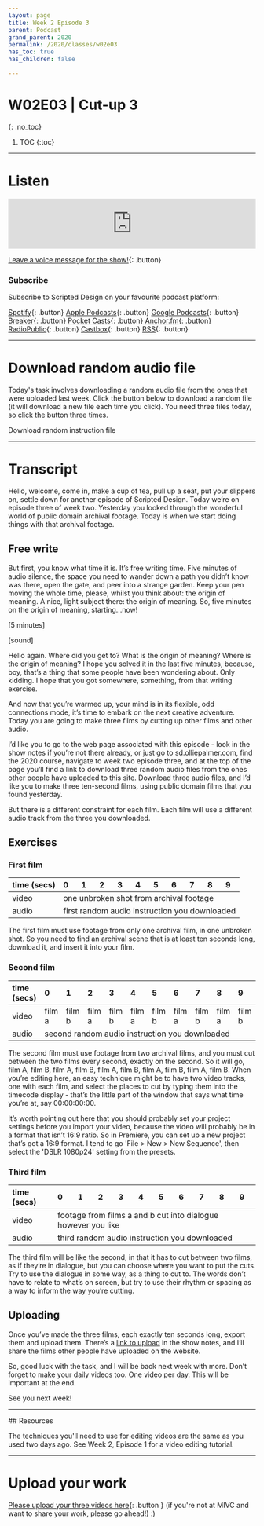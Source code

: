 ```yaml
---
layout: page
title: Week 2 Episode 3
parent: Podcast
grand_parent: 2020
permalink: /2020/classes/w02e03
has_toc: true
has_children: false

---
```


# W02E03 | Cut-up 3
{: .no_toc}

1. TOC
{:toc}


---

# Listen


<iframe src="https://anchor.fm/scripteddesign/embed/episodes/S01-W02-E01-Scripted-Design--Week-2-Episode-3-eklv9q" height="102px" width="100%" frameborder="0" scrolling="no"></iframe>

<br>

[Leave a voice message for the show!](https://anchor.fm/scripteddesign/message){: .button}

### Subscribe

Subscribe to Scripted Design on your favourite podcast platform:

[Spotify](https://open.spotify.com/show/3sYD3KyPJXnIHUY2m2uFcy){: .button} [Apple Podcasts](https://podcasts.apple.com/nl/podcast/scripted-design/id1533696064?l=en){: .button} [Google Podcasts](https://www.google.com/podcasts?feed=aHR0cHM6Ly9hbmNob3IuZm0vcy8zN2QzMjZjNC9wb2RjYXN0L3Jzcw==){: .button} [Breaker](https://breaker.audio/scripted-design){: .button} [Pocket Casts](https://pca.st/h40ivs5f){: .button} [Anchor.fm](https://anchor.fm/scripteddesign){: .button} [RadioPublic](https://radiopublic.com/scripted-design-WaxpdP){: .button} [Castbox](https://castbox.fm/channel/Scripted-Design-id3371338){: .button} [RSS](https://anchor.fm/s/37d326c4/podcast/rss){: .button}

---

# Download random audio file

Today's task involves downloading a random audio file from the ones that were uploaded last week. Click the button below to download a random file (it will download a new file each time you click). You need three files today, so click the button three times.

<a id="rdmfile" class="button" onclick="document.getElementById('rdmfile').href = getRndInteger(1,137)">Download random instruction file</a>

<script type="text/javascript">
function getRndInteger(min, max) {
	var num = Math.floor(Math.random() * (max - min + 1) ) + min;
  var clicker = 'onclick="document.getElementById(\'rdmfile\').href = getRndInteger(1,137)"';
	var text = "/assets/instructions-mp3/"+num+".mp3";
    return text;
}
document.getElementById('rdmfile').href = getRndInteger(1,137);
</script>


---

# Transcript

Hello, welcome, come in, make a cup of tea, pull up a seat, put your slippers on, settle down for another episode of Scripted Design. Today we’re on episode three of week two. Yesterday you looked through the wonderful world of public domain archival footage. Today is when we start doing things with that archival footage.

## Free write

But first, you know what time it is. It’s free writing time. Five minutes of audio silence, the space you need to wander down a path you didn’t know was there, open the gate, and peer into a strange garden. Keep your pen moving the whole time, please, whilst you think about: the origin of meaning. A nice, light subject there: the origin of meaning. So, five minutes on the origin of meaning, starting...now!

[5 minutes]

[sound]

Hello again. Where did you get to? What is the origin of meaning? Where is the origin of meaning? I hope you solved it in the last five minutes, because, boy, that’s a thing that some people have been wondering about. Only kidding. I hope that you got somewhere, something, from that writing exercise.

And now that you’re warmed up, your mind is in its flexible, odd connections mode, it’s time to embark on the next creative adventure. Today you are going to make three films by cutting up other films and other audio.

I’d like you to go to the web page associated with this episode - look in the show notes if you’re not there already, or just go to sd.olliepalmer.com, find the 2020 course, navigate to week two episode three, and at the top of the page you’ll find a link to download three random audio files from the ones other people have uploaded to this site. Download three audio files, and I’d like you to make three ten-second films, using public domain films that you found yesterday.

But there is a different constraint for each film. Each film will use a different audio track from the three you downloaded.

## Exercises

### First film

<div><table><thead><tr><th style="text-align:left">time (secs)</th><th style="text-align:left">0</th><th style="text-align:left">1</th><th style="text-align:left">2</th><th style="text-align:left">3</th><th style="text-align:left">4</th><th style="text-align:left">5</th><th style="text-align:left">6</th><th style="text-align:left">7</th><th style="text-align:left">8</th><th style="text-align:left">9</th></tr></thead><tbody><tr><td>video</td><td colspan="10">one unbroken shot from archival footage</td></tr><tr><td>audio</td><td colspan="10">first random audio instruction you downloaded</td></tr></tbody></table></div>

The first film must use footage from only one archival film, in one unbroken shot. So you need to find an archival scene that is at least ten seconds long, download it, and insert it into your film.

### Second film

<div class="tg-wrap"><table><thead><tr><th style="text-align:left">time (secs)</th><th style="text-align:left">0</th><th style="text-align:left">1</th><th style="text-align:left">2</th><th style="text-align:left">3</th><th style="text-align:left">4</th><th style="text-align:left">5</th><th style="text-align:left">6</th><th style="text-align:left">7</th><th style="text-align:left">8</th><th style="text-align:left">9</th></tr></thead><tbody><tr><td>video</td><td>film a</td><td>film b</td><td>film a</td><td>film b</td><td>film a</td><td>film b</td><td>film a</td><td>film b</td><td>film a</td><td>film b</td></tr><tr><td>audio</td><td colspan="10">second random audio instruction you downloaded</td></tr></tbody></table></div>

The second film must use footage from two archival films, and you must cut between the two films every second, exactly on the second. So it will go, film A, film B, film A, film B, film A, film B, film A, film B, film A, film B. When you’re editing here, an easy technique might be to have two video tracks, one with each film, and select the places to cut by typing them into the timecode display - that’s the little part of the window that says what time you’re at, say 00:00:00:00.

It’s worth pointing out here that you should probably set your project settings before you import your video, because the video will probably be in a format that isn’t 16:9 ratio. So in Premiere, you can set up a new project that’s got a 16:9 format. I tend to go 'File > New > New Sequence', then select the 'DSLR 1080p24' setting from the presets.

### Third film

<div class="tg-wrap"><table><thead><tr><th style="text-align:left">time (secs)</th><th style="text-align:left">0</th><th style="text-align:left">1</th><th style="text-align:left">2</th><th style="text-align:left">3</th><th style="text-align:left">4</th><th style="text-align:left">5</th><th style="text-align:left">6</th><th style="text-align:left">7</th><th style="text-align:left">8</th><th style="text-align:left">9</th></tr></thead><tbody><tr><td>video</td><td colspan="10">footage from films a and b cut into dialogue however you like</td></tr><tr><td>audio</td><td colspan="10">third random audio instruction you downloaded</td></tr></tbody></table></div>

The third film will be like the second, in that it has to cut between two films, as if they’re in dialogue, but you can choose where you want to put the cuts. Try to use the dialogue in some way, as a thing to cut to. The words don’t have to relate to what’s on screen, but try to use their rhythm or spacing as a way to inform the way you’re cutting.

## Uploading

Once you’ve made the three films, each exactly ten seconds long, export them and upload them. There’s a [link to upload](#upload-your-work) in the show notes, and I’ll share the films other people have uploaded on the website.

So, good luck with the task, and I will be back next week with more. Don’t forget to make your daily videos too. One video per day. This will be important at the end.

See you next week!

---

## Resources

The techniques you'll need to use for editing videos are the same as you used two days ago. See Week 2, Episode 1 for a video editing tutorial.

---

# Upload your work

[Please upload your three videos here](https://forms.gle/pHgPpBQsKUYJ6ALMA){: .button } (if you're not at MIVC and want to share your work, please go ahead!) :)
